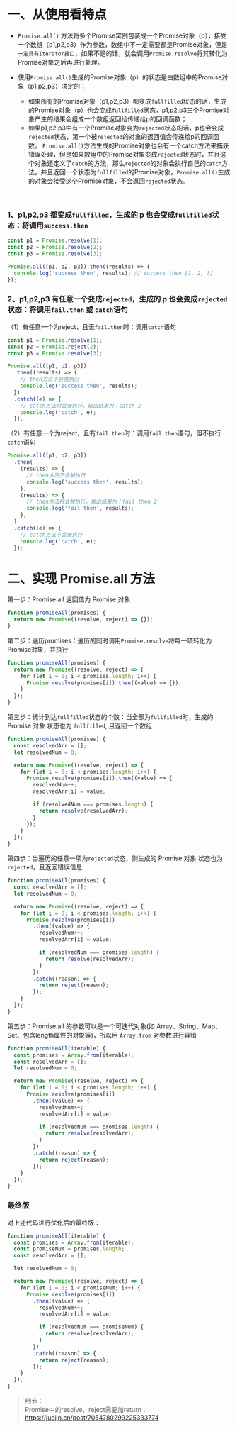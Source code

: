 # 一、从使用看特点

- `Promise.all()` 方法将多个Promise实例包装成一个Promise对象（p），接受一个数组（p1,p2,p3）作为参数，数组中不一定需要都是Promise对象，但是`一定具有Iterator接口`，如果不是的话，就会调用`Promise.resolve`将其转化为Promise对象之后再进行处理。

- 使用`Promise.all()`生成的Promise对象（p）的状态是由数组中的Promise对象（p1,p2,p3）决定的；
  - 如果所有的Promise对象（p1,p2,p3）都变成`fullfilled`状态的话，生成的Promise对象（p）也会变成`fullfilled`状态，p1,p2,p3三个Promise对象产生的结果会组成一个数组返回给传递给p的回调函数；
  - 如果p1,p2,p3中有一个Promise对象变为`rejected`状态的话，p也会变成`rejected`状态，第一个被`rejected`的对象的返回值会传递给p的回调函数。
`Promise.all()`方法生成的Promise对象也会有一个catch方法来捕获错误处理，但是如果数组中的Promise对象变成`rejected`状态时，并且这个对象还定义了`catch`的方法，那么`rejected`的对象会执行自己的`catch`方法，并且返回一个状态为`fullfilled`的Promise对象，`Promise.all()`生成的对象会接受这个Promise对象，不会返回`rejected`状态。

<br>

### 1、p1,p2,p3 都变成`fullfilled`，生成的 p 也会变成`fullfilled`状态：将调用`success.then`

```js
const p1 = Promise.resolve(1);
const p2 = Promise.resolve(2);
const p3 = Promise.resolve(3);

Promise.all([p1, p2, p3]).then((results) => {
  console.log('success then', results); // success then [1, 2, 3]
});
```

### 2、p1,p2,p3 有任意一个变成`rejected`，生成的 p 也会变成`rejected`状态：将调用`fail.then` 或 `catch`语句

（1）有任意一个为reject，且无`fail.then`时：调用`catch`语句

```js
const p1 = Promise.resolve(1);
const p2 = Promise.reject(2);
const p3 = Promise.resolve(3);

Promise.all([p1, p2, p3])
  .then((results) => {
    // then方法不会被执行
    console.log('success then', results);
  })
  .catch((e) => {
    // catch方法将会被执行，输出结果为：catch 2
    console.log('catch', e);
  });
```

（2）有任意一个为reject，且有`fail.then`时：调用`fail.then`语句，但不执行`catch`语句
```js
Promise.all([p1, p2, p3])
  .then(
    (results) => {
      // then方法不会被执行
      console.log('success then', results);
    },
    (results) => {
      // then方法将会被执行，输出结果为：fail then 2
      console.log('fail then', results);
    },
  )
  .catch((e) => {
    // catch方法不会被执行
    console.log('catch', e);
  });
```

# 二、实现 Promise.all 方法

第一步：Promise.all 返回值为 Promise 对象
```js
function promiseAll(promises) {
  return new Promise((resolve, reject) => {});
}
```
第二步：遍历promises：遍历的同时调用`Promise.resolve`将每一项转化为Promise对象，并执行

```js
function promiseAll(promises) {
  return new Promise((resolve, reject) => {
    for (let i = 0; i < promises.length; i++) {
      Promise.resolve(promises[i]).then((value) => {});
    }
  });
}
```
第三步：统计到达`fullfilled`状态的个数：当全部为`fullfilled`时，生成的 Promise 对象 状态也为 `fullfilled`, 且返回一个数组

```js
function promiseAll(promises) {
  const resolvedArr = [];
  let resolvedNum = 0;

  return new Promise((resolve, reject) => {
    for (let i = 0; i < promises.length; i++) {
      Promise.resolve(promises[i]).then((value) => {
        resolvedNum++;
        resolvedArr[i] = value;

        if (resolvedNum === promises.length) {
          return resolve(resolvedArr);
        }
      });
    }
  });
}
```

第四步：当遍历的任意一项为`rejected`状态，则生成的 Promise 对象 状态也为`rejected`，且返回错误信息

```js
function promiseAll(promises) {
  const resolvedArr = [];
  let resolvedNum = 0;

  return new Promise((resolve, reject) => {
    for (let i = 0; i < promises.length; i++) {
      Promise.resolve(promises[i])
        .then((value) => {
          resolvedNum++;
          resolvedArr[i] = value;

          if (resolvedNum === promises.length) {
            return resolve(resolvedArr);
          }
        })
        .catch((reason) => {
          return reject(reason);
        });
    }
  });
}
```

第五步：Promise.all 的参数可以是一个可迭代对象(如 Array、String、Map、Set、包含length属性的对象等)，所以用 `Array.from` 对参数进行容错

```js
function promiseAll(iterable) {
  const promises = Array.from(iterable);
  const resolvedArr = [];
  let resolvedNum = 0;

  return new Promise((resolve, reject) => {
    for (let i = 0; i < promises.length; i++) {
      Promise.resolve(promises[i])
        .then((value) => {
          resolvedNum++;
          resolvedArr[i] = value;

          if (resolvedNum === promises.length) {
            return resolve(resolvedArr);
          }
        })
        .catch((reason) => {
          return reject(reason);
        });
    }
  });
}
```

###  最终版

对上述代码进行优化后的最终版：

```js
function promiseAll(iterable) {
  const promises = Array.from(iterable);
  const promiseNum = promises.length;
  const resolvedArr = [];

  let resolvedNum = 0;

  return new Promise((resolve, reject) => {
    for (let i = 0; i < promiseNum; i++) {
      Promise.resolve(promises[i])
        .then((value) => {
          resolvedNum++;
          resolvedArr[i] = value;

          if (resolvedNum === promiseNum) {
            return resolve(resolvedArr);
          }
        })
        .catch((reason) => {
          return reject(reason);
        });
    }
  });
}
```
> 细节：<br>
> Promise中的resolve、reject需要加return：https://juejin.cn/post/7054780299225333774

